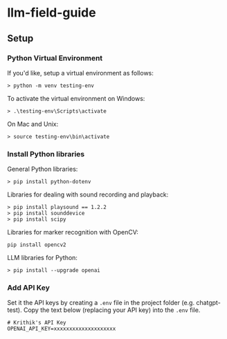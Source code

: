 # llm-field-guide

## Setup
### Python Virtual Environment
If you'd like, setup a virtual environment as follows:
```
> python -m venv testing-env
```
To activate the virtual environment on Windows: 
```
> .\testing-env\Scripts\activate
```
On Mac and Unix:
```
> source testing-env\bin\activate
```
### Install Python libraries
General Python libraries:
```
> pip install python-dotenv
```
Libraries for dealing with sound recording and playback:
```
> pip install playsound == 1.2.2
> pip install sounddevice
> pip install scipy
```
Libraries for marker recognition with OpenCV:
```
pip install opencv2
```
LLM libraries for Python:
```
> pip install --upgrade openai
```
### Add API Key
Set it the API keys by creating a `.env` file in the project folder (e.g. chatgpt-test). Copy the text below (replacing your API key) into the `.env` file.
```
# Krithik's API Key
OPENAI_API_KEY=xxxxxxxxxxxxxxxxxxxx
```
